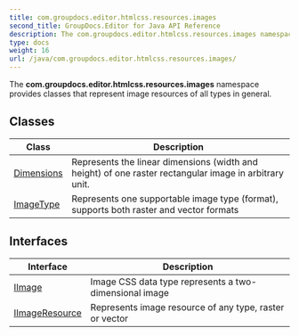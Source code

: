 ```yaml
---
title: com.groupdocs.editor.htmlcss.resources.images
second_title: GroupDocs.Editor for Java API Reference
description: The com.groupdocs.editor.htmlcss.resources.images namespace provides classes that represent image resources of all types in general.
type: docs
weight: 16
url: /java/com.groupdocs.editor.htmlcss.resources.images/
---
```


The **com.groupdocs.editor.htmlcss.resources.images** namespace provides classes that represent image resources of all types in general.


## Classes

| Class | Description |
| --- | --- |
| [Dimensions](../com.groupdocs.editor.htmlcss.resources.images/dimensions) | Represents the linear dimensions (width and height) of one raster rectangular image in arbitrary unit. |
| [ImageType](../com.groupdocs.editor.htmlcss.resources.images/imagetype) | Represents one supportable image type (format), supports both raster and vector formats |

## Interfaces

| Interface | Description |
| --- | --- |
| [IImage](../com.groupdocs.editor.htmlcss.resources.images/iimage) | Image CSS data type represents a two-dimensional image |
| [IImageResource](../com.groupdocs.editor.htmlcss.resources.images/iimageresource) | Represents image resource of any type, raster or vector |
